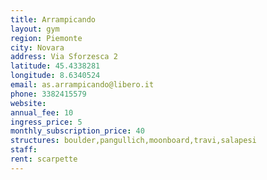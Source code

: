 ```yaml
---
title: Arrampicando
layout: gym
region: Piemonte
city: Novara
address: Via Sforzesca 2
latitude: 45.4338281
longitude: 8.6340524
email: as.arrampicando@libero.it
phone: 3382415579
website: 
annual_fee: 10
ingress_price: 5
monthly_subscription_price: 40
structures: boulder,pangullich,moonboard,travi,salapesi
staff: 
rent: scarpette
---
```


